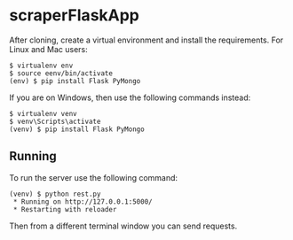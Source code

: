 # scraperFlaskApp
After cloning, create a virtual environment and install the requirements. For Linux and Mac users:

    $ virtualenv env
    $ source eenv/bin/activate
    (env) $ pip install Flask PyMongo

If you are on Windows, then use the following commands instead:

    $ virtualenv venv
    $ venv\Scripts\activate
    (venv) $ pip install Flask PyMongo

Running
-------

To run the server use the following command:

    (venv) $ python rest.py
     * Running on http://127.0.0.1:5000/
     * Restarting with reloader

Then from a different terminal window you can send requests.
